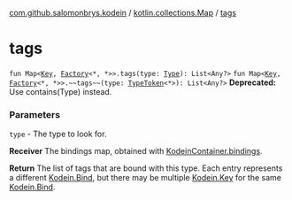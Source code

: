 [com.github.salomonbrys.kodein](../index.md) / [kotlin.collections.Map](index.md) / [tags](.)

# tags

`fun Map<`[`Key`](../-kodein/-key/index.md)`, `[`Factory`](../-factory/index.md)`<*, *>>.tags(type: `[`Type`](http://docs.oracle.com/javase/6/docs/api/java/lang/reflect/Type.html)`): List<Any?>`
`fun Map<`[`Key`](../-kodein/-key/index.md)`, `[`Factory`](../-factory/index.md)`<*, *>>.~~tags~~(type: `[`TypeToken`](../-type-token/index.md)`<*>): List<Any?>`
**Deprecated:** Use contains(Type) instead.

### Parameters

`type` - The type to look for.

**Receiver**
The bindings map, obtained with [KodeinContainer.bindings](../-kodein-container/bindings.md).

**Return**
The list of tags that are bound with this type. Each entry represents a different [Kodein.Bind](../-kodein/-bind/index.md),
    but there may be multiple [Kodein.Key](../-kodein/-key/index.md) for the same [Kodein.Bind](../-kodein/-bind/index.md).

